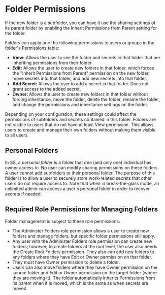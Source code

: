 [title]: # (Folder Permissions)
[tags]: # (Folder)
[priority]: # (1000)

# Folder Permissions

If the new folder is a subfolder, you can have it use the sharing settings of its parent folder by enabling the Inherit Permissions from Parent setting for the folder.

Folders can apply one the following permissions to users or groups in the folder's Permissions table:

- **View:** Allows the user to see the folder and secrets in that folder that are inheriting permissions from their folder.
- **Edit:** Allows the user to create new folders in that folder, which forces the "Inherit Permissions from Parent" permission on the new folder, move secrets into that folder, and add new secrets into that folder.
- **Add Secret:** Allows the user to add a secret in that folder. Does not grant access to the added secret.
- **Owner:** Allows the user to create new folders in that folder without forcing inheritance, move the folder, delete the folder, rename the folder, and change the permissions and inheritance settings on the folder.

Depending on your configuration, these settings could affect the permissions of subfolders and secrets contained in this folder. Folders are not visible to users that do not have at least View permission. This allows users to create and manage their own folders without making them visible to all users.

## Personal Folders

In SS, a _personal folder_ is a folder that one (and only one) individual has owner access to. No user can modify sharing permissions on these folders. A user cannot add subfolders to their personal folder. The purpose of this folder is to allow a user to securely store work-related secrets that other users do not require access to. Note that when in break-the-glass mode, an unlimited admin can access a user's personal folder in order to recover secrets if needed.

## Required Role Permissions for Managing Folders

Folder management is subject to these role permissions:

- The Administer Folders role permission allows a user to create new folders and manage folders, but specific folder permissions still apply.
- Any user with the Administer Folders role permission can create new folders; however, to create folders at the root level, the user also needs the Create Root Folders permission. They also can add new folders to any folders where they have Edit or Owner permission on that folder.
- They must have Owner permission to delete a folder.
- Users can also move folders where they have Owner permission on the source folder and Edit or Owner permission on the target folder (where they are moving it). The folder automatically inherits Permissions from its parent when it is moved, which is the same as when secrets are moved.
